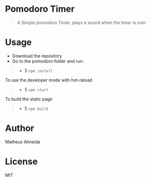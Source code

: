 # Pomodoro Timer

> A Simple pomodoro Timer, plays a sound when the timer is over

# Usage

* Download the repository
* Go to the pomodoro folder and run:

> * $ `npm install`

To use the developer mode with hot-reload

> * $ `npm start`

To build the static page

> * $ `npm build`

# Author

Matheus Almeida

# License

MIT
